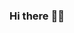 <div align="center">
  <h3>Hi there ✌🏻</h3>
</div>

<!-- <p align="center">
  <img width="334px" src="https://github-readme-stats.vercel.app/api/top-langs?username=rawat9&layout=compact&theme=dark&hide_border=true"/>
  <img width="400px" src="https://github-readme-stats.vercel.app/api?username=rawat9&show_icons=true&theme=radical"/>
</p> -->
